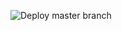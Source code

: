 ![Deploy master branch](https://github.com/ankitwww/githubactionserverless/workflows/Deploy%20master%20branch/badge.svg)
